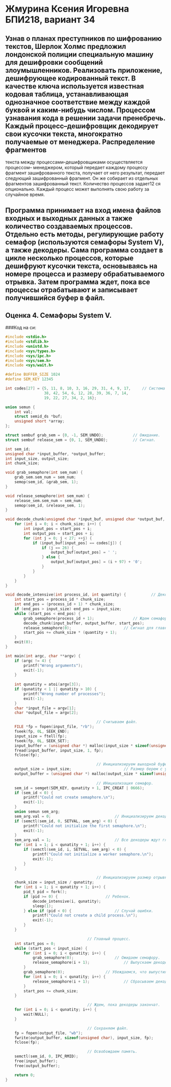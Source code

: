 # Жмурина Ксения Игоревна БПИ218,  вариант 34
## Узнав о планах преступников по шифрованию текстов, Шерлок Холмс предложил лондонской полиции специальную машину для дешифровки сообщений злоумышленников. Реализовать приложение, дешифрующее кодированный текст. В качестве ключа используется известная кодовая таблица, устанавливающая однозначное соответствие между каждой буквой и каким-нибудь числом. Процессом узнавания кода в решении задачи пренебречь. Каждый процесс–дешифровщик декодирует свои кусочки текста, многократно получаемые от менеджера. Распределение фрагментов
текста между процессами–дешифровщиками осуществляется процессом–
менеджером, который передает каждому процессу фрагмент зашифрованного текста, получает от него результат, передает следующий зашифрованный фрагмент. Он же собирает из отдельных
фрагментов зашифрованный текст. Количество процессов задает12
ся опционально. Каждый процесс может выполнять свою работу за
случайное время.
## Программа принимает на вход имена файлов входных и выходных данных а также количество создаваемых процессов. Отдельно есть методы, регулирующие работу семафор (используются семафоры System V), а также декодеры. Сама программа создает в цикле несколько процессов, которые дешифруют кусочки текста, основываясь на номере процесса и размеру обрабатываемого отрывка. Затем программа ждет, пока все процессы отрабатывают и записывает получившийся буфер в файл.
## Оценка 4. Семафоры System V.
###Код на си:
```c
#include <stdio.h>
#include <stdlib.h>
#include <unistd.h>
#include <sys/types.h>
#include <sys/ipc.h>
#include <sys/sem.h>
#include <sys/wait.h>

#define BUFFER_SIZE 1024
#define SEM_KEY 12345

int codes[27] = {5, 11, 8, 10, 3, 16, 29, 31, 4, 9, 17,		// Система кодов.
                 38, 42, 54, 6, 12, 28, 39, 36, 7, 14,
                 19, 22, 27, 34, 2, 16};

union semun {
    int val;
    struct semid_ds *buf;
    unsigned short *array;
};

struct sembuf grab_sem = {0, -1, SEM_UNDO}; 			// Ожидание.
struct sembuf release_sem = {0, 1, SEM_UNDO}; 			// Сигнал.

int sem_id;
unsigned char *input_buffer, *output_buffer;
int input_size, output_size;
int chunk_size;

void grab_semaphore(int sem_num) {
    grab_sem.sem_num = sem_num;
    semop(sem_id, &grab_sem, 1);
}

void release_semaphore(int sem_num) {
    release_sem.sem_num = sem_num;
    semop(sem_id, &release_sem, 1);
}

void decode_chunk(unsigned char *input_buf, unsigned char *output_buf, int start_pos) {		// Декодер.
    for (int i = 0; i < chunk_size; i++) {
        int input_pos = start_pos + i;
        int output_pos = start_pos + i;
        for (int j = 0; j < 27; ++j) {
            if (input_buf[input_pos] == codes[j]) {
                if (j == 26) {
                    output_buf[output_pos] = ' ';
                } else {
                    output_buf[output_pos] = (i + 97) + '0';
                }
            }
        }
    }
}

void decode_intensive(int process_id, int quantity) {			// Декодирование с учетом семафоров.
    int start_pos = process_id * chunk_size;
    int end_pos = (process_id + 1) * chunk_size;
    if (end_pos > input_size) end_pos = input_size;
    while (start_pos < end_pos) {
        grab_semaphore(process_id + 1); 				// Ждем семафору.
        decode_chunk(input_buffer, output_buffer, start_pos);
        release_semaphore(0); 						// Сигнал для главного процесса.
        start_pos += chunk_size * (quantity + 1);
    }
    exit(0);
}

int main(int argc, char **argv) {
    if (argc != 4) {
        printf("Wrong arguments");
        exit(-1);
    }
    
    int qunatity = atoi(argv[3]);
    if (qunatity < 1 || qunatity > 10) {
        printf("Wrong number of processes");
        exit(-1);
    }
    char *input_file = argv[1];
    char *output_file = argv[2];

    									// Считываем файл.
    FILE *fp = fopen(input_file, "rb");
    fseek(fp, 0L, SEEK_END);
    input_size = ftell(fp);
    fseek(fp, 0L, SEEK_SET);
    input_buffer = (unsigned char *) malloc(input_size * sizeof(unsigned char));
    fread(input_buffer, input_size, 1, fp);
    fclose(fp);

    									// Инициализируем выходной буфер.
    output_size = input_size; 						// Размер берем с учетом худшего сценария.
    output_buffer = (unsigned char *) malloc(output_size * sizeof(unsigned char));
    
    									// ИНициализация семафор.
    sem_id = semget(SEM_KEY, qunatity + 1, IPC_CREAT | 0666);
    if (sem_id < 0) {
        printf("Could not create semaphore.\n");
        exit(-1);
    }
    union semun sem_arg;
    sem_arg.val = 0; 							// Инициализируем декодеры как 0, главный процесс как 1.
    if (semctl(sem_id, 0, SETVAL, sem_arg) < 0) {
        printf("Could not initialize the first semaphore.\n");
        exit(-1);
    }
    sem_arg.val = 1; 							// Все декодеры ждут главный процесс.
    for (int i = 1; i < qunatity + 1; i++) {
        if (semctl(sem_id, i, SETVAL, sem_arg) < 0) {
            printf("Could not initialize a worker semaphore.\n");
            exit(-1);
        }
    }

    									// Инициализируем размер отрывков.
    chunk_size = input_size / qunatity;
    for (int i = 1; i < qunatity + 1; i++) {
        pid_t pid = fork();
        if (pid >= 0) { 					// Ребенок.
            decode_intensive(i, qunatity);
            sleep(1);
        } else if (pid < 0) { 					// Случай ошибки.
            printf("Could not create a child process.\n");
            exit(-1);
        }
    }

    								// Главный процесс.
    int start_pos = 0;
    while (start_pos < input_size) {
        for (int i = 0; i < qunatity; i++) {
            grab_semaphore(0); 					// Ожидаем семафору.
            release_semaphore(i + 1); 				// Выпускаем декодер.
        }
        grab_semaphore(0); 					// Убеждаемся, что выпустили все декодеры.
        for (int i = 0; i < qunatity; i++) {
            release_semaphore(i + 1); 				// Сбрасываем декодеры.
        }
        start_pos += chunk_size;
    }

    								// Ждем, пока декодеры закончат.
    for (int i = 0; i < qunatity; i++) {
        wait(NULL);
    }

    								// Сохраняем файл.
    fp = fopen(output_file, "wb");
    fwrite(output_buffer, sizeof(unsigned char), input_size, fp);
    fclose(fp);

    								// Освобождаем память.
    semctl(sem_id, 0, IPC_RMID);
    free(input_buffer);
    free(output_buffer);

    return 0;
}
```
